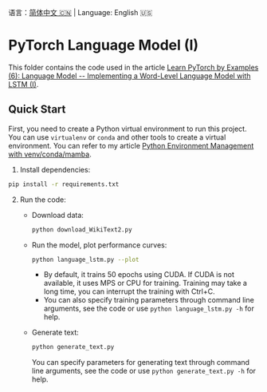语言：[简体中文 🇨🇳](README.md) | Language: English 🇺🇸

# PyTorch Language Model (I)

This folder contains the code used in the article [Learn PyTorch by Examples (6): Language Model -- Implementing a Word-Level Language Model with LSTM (I)](https://jinli.io/en/p/learn-pytorch-by-examples-6-language-model--implementing-a-word-level-language-model-with-lstm-i/).

## Quick Start

First, you need to create a Python virtual environment to run this project. You can use `virtualenv` or `conda` and other tools to create a virtual environment. You can refer to my article [Python Environment Management with venv/conda/mamba](https://jinli.io/en/p/python-environment-management-with-venv/conda/mamba/).

1. Install dependencies:

```bash
pip install -r requirements.txt
```

2. Run the code:

    - Download data:
    
        ```bash
        python download_WikiText2.py
        ```

    - Run the model, plot performance curves:
    
        ```bash
        python language_lstm.py --plot
        ```

        - By default, it trains 50 epochs using CUDA. If CUDA is not available, it uses MPS or CPU for training. Training may take a long time, you can interrupt the training with Ctrl+C.
        - You can also specify training parameters through command line arguments, see the code or use `python language_lstm.py -h` for help.
    
    - Generate text:
    
        ```bash
        python generate_text.py
        ```

        You can specify parameters for generating text through command line arguments, see the code or use `python generate_text.py -h` for help.
